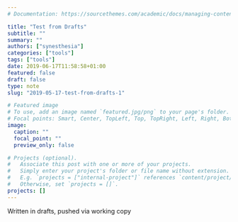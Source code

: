 ```yaml
---
# Documentation: https://sourcethemes.com/academic/docs/managing-content/

title: "Test from Drafts"
subtitle: ""
summary: ""
authors: ["synesthesia"]
categories: ["tools"]
tags: ["tools"]
date: 2019-06-17T11:58:58+01:00
featured: false
draft: false
type: note
slug: "2019-05-17-test-from-drafts-1"

# Featured image
# To use, add an image named `featured.jpg/png` to your page's folder.
# Focal points: Smart, Center, TopLeft, Top, TopRight, Left, Right, BottomLeft, Bottom, BottomRight.
image:
  caption: ""
  focal_point: ""
  preview_only: false

# Projects (optional).
#   Associate this post with one or more of your projects.
#   Simply enter your project's folder or file name without extension.
#   E.g. `projects = ["internal-project"]` references `content/project/deep-learning/index.md`.
#   Otherwise, set `projects = []`.
projects: []
---
```

Written in drafts, pushed via working copy